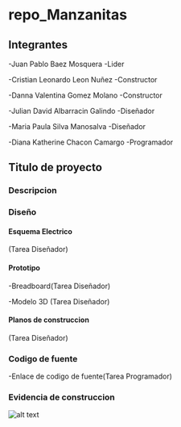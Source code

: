 # repo_Manzanitas


## Integrantes

-Juan Pablo Baez Mosquera -Lider

-Cristian Leonardo Leon Nuñez -Constructor

-Danna Valentina Gomez Molano -Constructor

-Julian David Albarracin Galindo -Diseñador

-Maria Paula Silva Manosalva -Diseñador

-Diana Katherine Chacon Camargo -Programador


## Titulo de proyecto

### Descripcion

### Diseño

#### Esquema Electrico

(Tarea Diseñador)

#### Prototipo

-Breadboard(Tarea Diseñador)

-Modelo 3D (Tarea Diseñador)

#### Planos de construccion

(Tarea Diseñador)


### Codigo de fuente

-Enlace de codigo de fuente(Tarea Programador)

### Evidencia de construccion

![alt text](https://github.com/colegio-seminario-diocesano-de-duitama/repo_Manzanitas/blob/master/IMG-20200302-WA0014.jpg)


